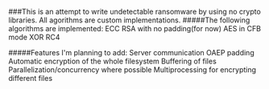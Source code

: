 ###This is an attempt to write undetectable ransomware by using no crypto libraries. All agorithms are custom implementations.
#####The following algorithms are implemented:
    ECC
    RSA with no padding(for now)
    AES in CFB mode
    XOR
    RC4

#####Features I'm planning to add:
    Server communication
    OAEP padding
    Automatic encryption of the whole filesystem
    Buffering of files
    Parallelization/concurrency where possible
    Multiprocessing for encrypting different files
